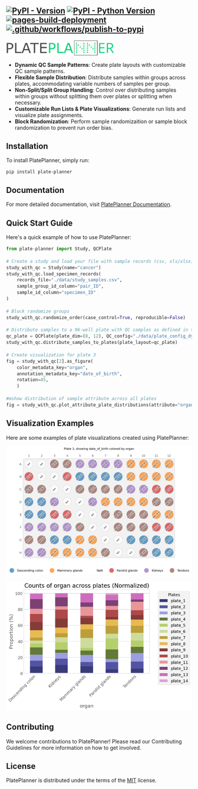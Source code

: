 
[![PyPI - Version](https://img.shields.io/pypi/v/plate-planner.svg)](https://pypi.org/project/plate-planner)
[![PyPI - Python Version](https://img.shields.io/pypi/pyversions/plate-planner.svg)](https://pypi.org/project/plate-planner)
[![pages-build-deployment](https://github.com/ssi-dk/CD-MRG-PlatePlanner/actions/workflows/pages/pages-build-deployment/badge.svg?branch=main)](https://github.com/ssi-dk/CD-MRG-PlatePlanner/actions/workflows/pages/pages-build-deployment)
[![.github/workflows/publish-to-pypi](https://github.com/ssi-dk/CD-MRG-PlatePlanner/actions/workflows/publish-to-pypi.yml/badge.svg)](https://github.com/ssi-dk/CD-MRG-PlatePlanner/actions/workflows/ci-cd.yml)
-----

<img src="docs/assets/logo.png" alt="PlatePlannerLogo" title="PlatePlannerLogo" width="300"/>


- **Dynamic QC Sample Patterns**: Create plate layouts with customizable QC sample patterns.
- **Flexible Sample Distribution**: Distribute samples within groups across plates, accommodating variable numbers of samples per group.
- **Non-Split/Split Group Handling**: Control over distributing samples within groups without splitting them over plates or splitting when necessary.
- **Customizable Run Lists & Plate Visualizations**: Generate run lists and visualize plate assignments.
- **Block Randomization**: Perform sample randomizaition or sample block randomization to prevent run order bias.

## Installation

To install PlatePlanner, simply run:

```console
pip install plate-planner
```

## Documentation

For more detailed documentation, visit [PlatePlanner Documentation](https://ssi-dk.github.io/CD-MRG-PlatePlanner/).

## Quick Start Guide

Here's a quick example of how to use PlatePlanner:

```py
from plate-planner import Study, QCPlate

# Create a study and load your file with sample records (csv, xls/xlsx)
study_with_qc = Study(name="cancer")
study_with_qc.load_specimen_records(
    records_file="./data/study_samples.csv",
    sample_group_id_column="pair_ID",
    sample_id_column="specimen_ID"
)

# Block randomize groups
study_with_qc.randomize_order(case_control=True, reproducible=False)

# Distribute samples to a 96-well plate with QC samples as defined in the toml file
qc_plate = QCPlate(plate_dim=(8, 12), QC_config="./data/plate_config_dynamic.toml")
study_with_qc.distribute_samples_to_plates(plate_layout=qc_plate)

# Create visualization for plate 3
fig = study_with_qc[2].as_figure(
    color_metadata_key="organ",
    annotation_metadata_key="date_of_birth",
    rotation=45,
    )

#mshow distribution of sample attribute across all plates
fig = study_with_qc.plot_attribute_plate_distributions(attribute="organ", normalize=True, plt_style="fivethirtyeight")

```

## Visualization Examples
Here are some examples of plate visualizations created using PlatePlanner:

![Alt text](docs/assets/qc_plate_layout_example.png "plate visualization example")

![Alt text](docs/assets/study_attribute_plate_distribution_example.png "attribute distribution across plates visualization example")

## Contributing

We welcome contributions to PlatePlanner! Please read our Contributing Guidelines for more information on how to get involved.

## License
PlatePlanner is distributed under the terms of the [MIT](https://spdx.org/licenses/MIT.html) license.


